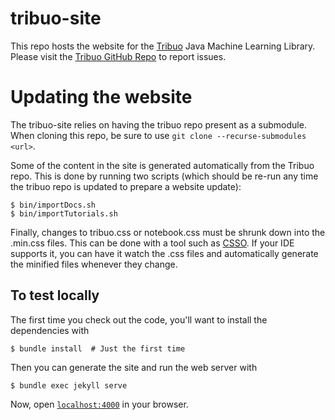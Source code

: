 # tribuo-site

This repo hosts the website for the [Tribuo](https://tribuo.org)
Java Machine Learning Library. Please visit the [Tribuo GitHub Repo](https://github.org/oracle/tribuo)
to report issues.

# Updating the website

The tribuo-site relies on having the tribuo repo present as a
submodule. When cloning this repo, be sure to use
`git clone --recurse-submodules <url>`.

Some of the content in the site is generated automatically from
the Tribuo repo. This is done by running two scripts (which should
be re-run any time the tribuo repo is updated to prepare a website update):

```console
$ bin/importDocs.sh
$ bin/importTutorials.sh
```

Finally, changes to tribuo.css or notebook.css must be shrunk down
into the .min.css files. This can be done with a tool such as
[CSSO](https://github.com/css/csso). If your IDE supports it, you
can have it watch the .css files and automatically generate the
minified files whenever they change.

## To test locally

The first time you check out the code, you'll want to install
the dependencies with

```console
$ bundle install  # Just the first time
```

Then you can generate the site and run the web server with

```console
$ bundle exec jekyll serve
```

Now, open [`localhost:4000`](http://localhost:4000) in your browser.

